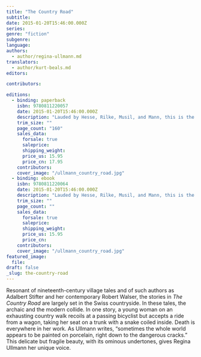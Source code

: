 ```yaml
---
title: "The Country Road"
subtitle:
date: 2015-01-20T15:46:00.000Z
series:
genre: "fiction"
subgenre:
language:
authors:
  - author/regina-ullmann.md
translators:
  - author/kurt-beals.md
editors:

contributors:

editions:
  - binding: paperback
    isbn: 9780811220057
    date: 2015-01-20T15:46:00.000Z
    description: "Lauded by Hesse, Rilke, Musil, and Mann, this is the first book to appear in English by the unique Swiss modernist Regina Ullmann. "
    trim_size: ""
    page_count: "160"
    sales_data:
      forsale: true
      saleprice:
      shipping_weight:
      price_us: 15.95
      price_cn: 17.95
    contributors:
    cover_image: "/ullmann_country_road.jpg"
  - binding: ebook
    isbn: 9780811220064
    date: 2015-01-20T15:46:00.000Z
    description: "Lauded by Hesse, Rilke, Musil, and Mann, this is the first book to appear in English by the unique Swiss modernist Regina Ullmann. "
    trim_size: ""
    page_count: ""
    sales_data:
      forsale: true
      saleprice:
      shipping_weight:
      price_us: 15.95
      price_cn:
    contributors:
    cover_image: "/ullmann_country_road.jpg"
featured_image:
  file:
draft: false
_slug: the-country-road
---
```


Resonant of nineteenth-century village tales and of such authors as Adalbert Stifter and her contemporary Robert Walser, the stories in _The Country Road_ are largely set in the Swiss countryside. In these tales, the archaic and the modern collide. In one story, a young woman on an exhausting country walk recoils at a passing bicyclist but accepts a ride from a wagon, taking her seat on a trunk with a snake coiled inside. Death is everywhere in her work. As Ullmann writes, “sometimes the whole world appears to be painted on porcelain, right down to the dangerous cracks.” This delicate but fragile beauty, with its ominous undertones, gives Regina Ullmann her unique voice.

